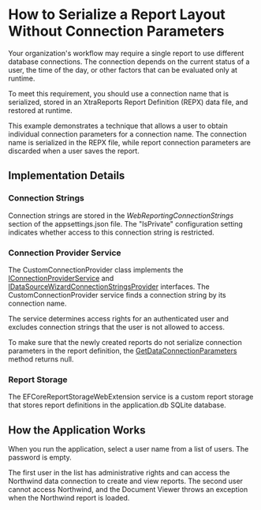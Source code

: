 # How to Serialize a Report Layout Without Connection Parameters
Your organization's workflow may require a single report to use different database connections. The connection depends on the current status of a user, the time of the day, or other factors that can be evaluated only at runtime.

To meet this requirement, you should use a connection name that is serialized, stored in an XtraReports Report Definition (REPX) data file, and restored at runtime. 

This example demonstrates a technique that allows a user to obtain individual connection parameters for a connection name. The connection name is serialized in the REPX file, while report connection parameters are discarded when a user saves the report.

## Implementation Details
### Connection Strings
Connection strings are stored in the *WebReportingConnectionStrings* section of the appsettings.json file. The "IsPrivate" configuration setting indicates whether access to this connection string is restricted.

### Connection Provider Service
The CustomConnectionProvider class implements the [IConnectionProviderService](https://docs.devexpress.com/CoreLibraries/DevExpress.DataAccess.Wizard.Services.IConnectionProviderService) and [IDataSourceWizardConnectionStringsProvider](https://docs.devexpress.com/CoreLibraries/DevExpress.DataAccess.Web.IDataSourceWizardConnectionStringsProvider) interfaces. The CustomConnectionProvider service finds a connection string by its connection name.

The service determines access rights for an authenticated user and excludes connection strings that the user is not allowed to access.

To make sure that the newly created reports do not serialize connection parameters in the report definition, the [GetDataConnectionParameters](https://docs.devexpress.com/CoreLibraries/DevExpress.DataAccess.Web.IDataSourceWizardConnectionStringsProvider.GetDataConnectionParameters(System.String)) method returns null.

### Report Storage
The EFCoreReportStorageWebExtension service is a custom report storage that stores report definitions in the application.db SQLite database.

## How the Application Works
When you run the application, select a user name from a list of users. The password is empty.

The first user in the list has administrative rights and can access the Northwind data connection to create and view reports. The second user cannot access Northwind, and the Document Viewer throws an exception when the Northwind report is loaded.
